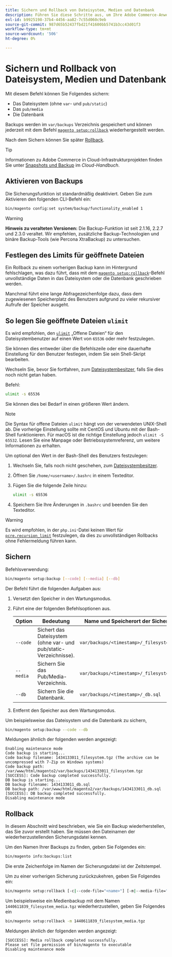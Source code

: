 ```yaml
---
title: Sichern und Rollback von Dateisystem, Medien und Datenbank
description: Führen Sie diese Schritte aus, um Ihre Adobe Commerce-Anwendung zu sichern und wiederherzustellen.
exl-id: b9925198-37b4-4456-aa82-7c55d060c9eb
source-git-commit: 987d65b52437fbd21f41600bb5741b3cc43d01f3
workflow-type: tm+mt
source-wordcount: '506'
ht-degree: 0%

---
```


# Sichern und Rollback von Dateisystem, Medien und Datenbank

Mit diesem Befehl können Sie Folgendes sichern:

* Das Dateisystem (ohne `var`- und `pub/static`)
* Das `pub/media`
* Die Datenbank

Backups werden im `var/backups` Verzeichnis gespeichert und können jederzeit mit dem Befehl [`magento setup:rollback`](uninstall-modules.md#roll-back-the-file-system-database-or-media-files) wiederhergestellt werden.

Nach dem Sichern können Sie später [Rollback](#rollback).

>[!TIP]
>
>Informationen zu Adobe Commerce in Cloud-Infrastrukturprojekten finden Sie unter [Snapshots und Backup](https://experienceleague.adobe.com/de/docs/commerce-cloud-service/user-guide/develop/storage/snapshots) im _Cloud-Handbuch_.

## Aktivieren von Backups

Die Sicherungsfunktion ist standardmäßig deaktiviert. Geben Sie zum Aktivieren den folgenden CLI-Befehl ein:

```bash
bin/magento config:set system/backup/functionality_enabled 1
```

>[!WARNING]
>
>**Hinweis zu veralteten Versionen:**
>Die Backup-Funktion ist seit 2.1.16, 2.2.7 und 2.3.0 veraltet. Wir empfehlen, zusätzliche Backup-Technologien und binäre Backup-Tools (wie Percona XtraBackup) zu untersuchen.

## Festlegen des Limits für geöffnete Dateien

Ein Rollback zu einem vorherigen Backup kann im Hintergrund fehlschlagen, was dazu führt, dass mit dem [`magento setup:rollback`](uninstall-modules.md#roll-back-the-file-system-database-or-media-files)-Befehl unvollständige Daten in das Dateisystem oder die Datenbank geschrieben werden.

Manchmal führt eine lange Abfragezeichenfolge dazu, dass dem zugewiesenen Speicherplatz des Benutzers aufgrund zu vieler rekursiver Aufrufe der Speicher ausgeht.

## So legen Sie geöffnete Dateien `ulimit`

Es wird empfohlen, den [`ulimit`](https://ss64.com/bash/ulimit.html) „Offene Dateien“ für den Dateisystembenutzer auf einen Wert von `65536` oder mehr festzulegen.

Sie können dies entweder über die Befehlszeile oder eine dauerhafte Einstellung für den Benutzer festlegen, indem Sie sein Shell-Skript bearbeiten.

Wechseln Sie, bevor Sie fortfahren, zum [Dateisystembesitzer](../prerequisites/file-system/overview.md), falls Sie dies noch nicht getan haben.

Befehl:

```bash
ulimit -s 65536
```

Sie können dies bei Bedarf in einen größeren Wert ändern.

>[!NOTE]
>
>Die Syntax für offene Dateien `ulimit` hängt von der verwendeten UNIX-Shell ab. Die vorherige Einstellung sollte mit CentOS und Ubuntu mit der Bash-Shell funktionieren. Für macOS ist die richtige Einstellung jedoch `ulimit -S 65532`. Lesen Sie eine Manpage oder Betriebssystemreferenz, um weitere Informationen zu erhalten.

Um optional den Wert in der Bash-Shell des Benutzers festzulegen:

1. Wechseln Sie, falls noch nicht geschehen, zum [Dateisystembesitzer](../prerequisites/file-system/overview.md).
1. Öffnen Sie `/home/<username>/.bashrc` in einem Texteditor.
1. Fügen Sie die folgende Zeile hinzu:

   ```bash
   ulimit -s 65536
   ```

1. Speichern Sie Ihre Änderungen in `.bashrc` und beenden Sie den Texteditor.

>[!WARNING]
>
>Es wird empfohlen, in der `php.ini`-Datei keinen Wert für [`pcre.recursion_limit`](https://www.php.net/manual/en/pcre.configuration.php) festzulegen, da dies zu unvollständigen Rollbacks ohne Fehlermeldung führen kann.

## Sichern

Befehlsverwendung:

```bash
bin/magento setup:backup [--code] [--media] [--db]
```

Der Befehl führt die folgenden Aufgaben aus:

1. Versetzt den Speicher in den Wartungsmodus.
1. Führt eine der folgenden Befehlsoptionen aus.

   | Option | Bedeutung | Name und Speicherort der Sicherungsdatei |
   |--- |--- |--- |
   | `--code` | Sichert das Dateisystem (ohne var- und pub/static-Verzeichnisse). | `var/backups/<timestamp>/_filesystem.tgz` |
   | `--media` | Sichern Sie das Pub/Media-Verzeichnis. | `var/backups/<timestamp>/_filesystem_media.tgz` |
   | `--db` | Sichern Sie die Datenbank. | `var/backups/<timestamp>/_db.sql` |

1. Entfernt den Speicher aus dem Wartungsmodus.

Um beispielsweise das Dateisystem und die Datenbank zu sichern,

```bash
bin/magento setup:backup --code --db
```

Meldungen ähnlich der folgenden werden angezeigt:

```
Enabling maintenance mode
Code backup is starting...
Code backup filename: 1434133011_filesystem.tgz (The archive can be uncompressed with 7-Zip on Windows systems)
Code backup path: /var/www/html/magento2/var/backups/1434133011_filesystem.tgz
[SUCCESS]: Code backup completed successfully.
DB backup is starting...
DB backup filename: 1434133011_db.sql
DB backup path: /var/www/html/magento2/var/backups/1434133011_db.sql
[SUCCESS]: DB backup completed successfully.
Disabling maintenance mode
```

## Rollback

In diesem Abschnitt wird beschrieben, wie Sie ein Backup wiederherstellen, das Sie zuvor erstellt haben. Sie müssen den Dateinamen der wiederherzustellenden Sicherungsdatei kennen.

Um den Namen Ihrer Backups zu finden, geben Sie Folgendes ein:

```bash
bin/magento info:backups:list
```

Die erste Zeichenfolge im Namen der Sicherungsdatei ist der Zeitstempel.

Um zu einer vorherigen Sicherung zurückzukehren, geben Sie Folgendes ein:

```bash
bin/magento setup:rollback [-c|--code-file="<name>"] [-m|--media-file="<name>"] [-d|--db-file="<name>"]
```

Um beispielsweise ein Medienbackup mit dem Namen `1440611839_filesystem_media.tgz` wiederherzustellen, geben Sie Folgendes ein

```bash
bin/magento setup:rollback -m 1440611839_filesystem_media.tgz
```

Meldungen ähnlich der folgenden werden angezeigt:

```
[SUCCESS]: Media rollback completed successfully.
Please set file permission of bin/magento to executable
Disabling maintenance mode
```

